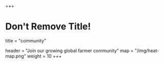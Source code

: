 +++
# Don't Remove Title!
title = "community"

header = "Join our growing global farmer community"
map = "/img/heat-map.png"
weight = 10
+++
